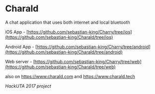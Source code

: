 # Charald
A chat application that uses both internet and local bluetooth

iOS App - [https://github.com/sebastian-king/Charry/tree/ios](https://github.com/sebastian-king/Charald/tree/ios)

Android App - [https://github.com/sebastian-king/Charry/tree/android](https://github.com/sebastian-king/Charald/tree/android)

Web server - [https://github.com/sebastian-king/Charry/tree/web](https://github.com/sebastian-king/Charald/tree/web)

also on https://www.charald.com and https://www.charald.tech

*HackUTA 2017 project*

